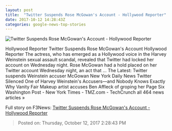 ```yaml
---
layout: post
title:  "Twitter Suspends Rose McGowan's Account - Hollywood Reporter"
date: 2017-10-12 14:28:43Z
categories: google-news-top-stories
---
```


![Twitter Suspends Rose McGowan's Account - Hollywood Reporter](http://cdn2.thr.com/sites/default/files/2017/10/rose.jpg)

Hollywood Reporter Twitter Suspends Rose McGowan's Account Hollywood Reporter The actress, who has emerged as a Hollywood voice in the Harvey Weinstein sexual assault scandal, revealed that Twitter had locked her account on Wednesday night. Rose McGowan had a hold placed on her Twitter account Wednesday night, an act that ... The Latest: Twitter suspends Weinstein accuser McGowan New York Daily News Twitter Silenced One of Harvey Weinstein's Accusers—and Nobody Knows Exactly Why Vanity Fair Makeup artist accuses Ben Affleck of groping her Page Six Washington Post - New York Times - TMZ.com - TechCrunch all 464 news articles »


Full story on F3News: [Twitter Suspends Rose McGowan's Account - Hollywood Reporter](http://www.f3nws.com/n/4PdVbD)

> Posted on: Thursday, October 12, 2017 2:28:43 PM
